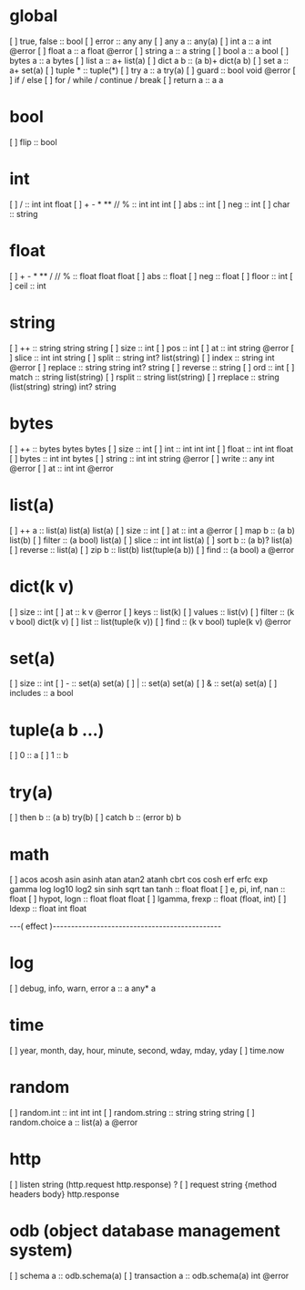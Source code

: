 # global
[ ] true, false :: bool
[ ] error :: any any
[ ] any a :: any(a)
[ ] int a :: a int @error
[ ] float a :: a float @error
[ ] string a :: a string
[ ] bool a :: a bool
[ ] bytes a :: a bytes
[ ] list a :: a+ list(a)
[ ] dict a b :: (a b)+ dict(a b)
[ ] set a :: a+ set(a)
[ ] tuple * :: tuple(*)
[ ] try a :: a try(a)
[ ] guard :: bool void @error
[ ] if / else
[ ] for / while / continue / break
[ ] return a :: a a

# bool
[ ] flip :: bool

# int
[ ] / :: int int float
[ ] + - * ** // % :: int int int
[ ] abs :: int
[ ] neg :: int
[ ] char :: string

# float
[ ] + - * ** / // % :: float float float
[ ] abs :: float
[ ] neg :: float
[ ] floor :: int
[ ] ceil :: int

# string
[ ] ++ :: string string string
[ ] size :: int
[ ] pos :: int
[ ] at :: int string @error
[ ] slice :: int int string
[ ] split :: string int? list(string)
[ ] index :: string int @error
[ ] replace :: string string int? string
[ ] reverse :: string
[ ] ord :: int
[ ] match :: string list(string)
[ ] rsplit :: string list(string)
[ ] rreplace :: string (list(string) string) int? string

# bytes
[ ] ++ :: bytes bytes bytes
[ ] size :: int
[ ] int :: int int int
[ ] float :: int int float
[ ] bytes :: int int bytes
[ ] string :: int int string @error
[ ] write :: any int @error
[ ] at :: int int @error

# list(a)
[ ] ++ a :: list(a) list(a) list(a)
[ ] size :: int
[ ] at :: int a @error
[ ] map b :: (a b) list(b)
[ ] filter :: (a bool) list(a)
[ ] slice :: int int list(a)
[ ] sort b :: (a b)? list(a)
[ ] reverse :: list(a)
[ ] zip b :: list(b) list(tuple(a b))
[ ] find :: (a bool) a @error

# dict(k v)
[ ] size :: int
[ ] at :: k v @error
[ ] keys :: list(k)
[ ] values :: list(v)
[ ] filter :: (k v bool) dict(k v)
[ ] list :: list(tuple(k v))
[ ] find :: (k v bool) tuple(k v) @error

# set(a)
[ ] size :: int
[ ] - :: set(a) set(a)
[ ] | :: set(a) set(a)
[ ] & :: set(a) set(a)
[ ] includes :: a bool

# tuple(a b ...)
[ ] 0 :: a
[ ] 1 :: b

# try(a)
[ ] then b :: (a b) try(b)
[ ] catch b :: (error b) b

# math
[ ] acos acosh asin asinh atan atan2 atanh cbrt cos cosh erf erfc exp gamma log log10 log2 sin sinh sqrt tan tanh :: float float
[ ] e, pi, inf, nan :: float
[ ] hypot, logn :: float float float
[ ] lgamma, frexp :: float (float, int)
[ ] ldexp :: float int float



---( effect )----------------------------------------------
# log
[ ] debug, info, warn, error a :: a any* a

# time
[ ] year, month, day, hour, minute, second, wday, mday, yday
[ ] time.now

# random
[ ] random.int :: int int int
[ ] random.string :: string string string
[ ] random.choice a :: list(a) a @error

# http
[ ] listen string (http.request http.response) ?
[ ] request string {method headers body} http.response

# odb (object database management system)
[ ] schema a :: odb.schema(a)
[ ] transaction a :: odb.schema(a) int @error
